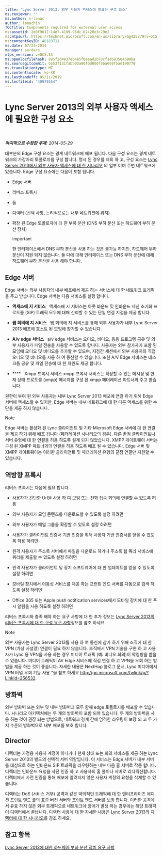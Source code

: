 ```yaml
---
title: 'Lync Server 2013: 외부 사용자 액세스에 필요한 구성 요소'
ms.reviewer: ''
ms.author: v-lanac
author: lanachin
TOCTitle: Components required for external user access
ms:assetid: 2d0f9817-14e7-4109-95dc-62420e3c29e2
ms:mtpsurl: https://technet.microsoft.com/en-us/library/Gg425779(v=OCS.15)
ms:contentKeyID: 48183711
ms.date: 07/23/2014
manager: serdars
mtps_version: v=OCS.15
ms.openlocfilehash: 895f2d4837eb465f0eead2b70cf1d603504699ba
ms.sourcegitcommit: bb53f131fabb03a66f0d000f8ba668fbad190778
ms.translationtype: MT
ms.contentlocale: ko-KR
ms.lasthandoff: 05/11/2019
ms.locfileid: "40979564"
---
```

<div data-xmlns="http://www.w3.org/1999/xhtml">

<div class="topic" data-xmlns="http://www.w3.org/1999/xhtml" data-msxsl="urn:schemas-microsoft-com:xslt" data-cs="http://msdn.microsoft.com/en-us/">

<div data-asp="http://msdn2.microsoft.com/asp">

# <a name="components-required-for-external-user-access-in-lync-server-2013"></a>Lync Server 2013의 외부 사용자 액세스에 필요한 구성 요소

</div>

<div id="mainSection">

<div id="mainBody">

<span> </span>

_**마지막으로 수정한 주제:** 2014-05-29_

대부분의 Edge 구성 요소는 경계 네트워크에 배포 됩니다. 다음 구성 요소는 경계 네트워크의 가장자리 토폴로지를 구성 합니다. 명시 된 경우를 제외 하 고, 구성 요소는 [Lync Server 2013에서 외부 사용자 액세스에 대 한 시나리오](lync-server-2013-scenarios-for-external-user-access.md) 의 일부 이며 주변 네트워크에 있습니다. Edge 구성 요소에는 다음이 포함 됩니다.

  - Edge 서버

  - 리버스 프록시

  - 들

  - 디렉터 (선택 사항, 논리적으로는 내부 네트워크에 위치)

  - 확장 된 Edge 토폴로지에 대 한 부하 분산 (DNS 부하 분산 또는 하드웨어 부하 분산 장치)
    
    <div>
    

    > [!IMPORTANT]  
    > 한 인터페이스에서 DNS 부하 분산을 사용 하는 것은 불가능 하지만, 하드웨어 부하 분산이 지원 되지 않습니다. 둘 다에 대해 인터페이스 또는 DNS 부하 분산에 대해 하드웨어 부하 분산을 사용 해야 합니다.

    
    </div>

<div>

## <a name="edge-servers"></a>Edge 서버

Edge 서버는 외부 사용자의 내부 배포에서 제공 하는 서비스에 대 한 네트워크 트래픽을 주고 받습니다. Edge 서버는 다음 서비스를 실행 합니다.

  - **액세스에 지 서비스**   액세스에 지 서비스는 아웃 바운드 및 인바운드 세션 초기화 프로토콜 (SIP) 트래픽 모두에 대해 신뢰할 수 있는 단일 연결 지점을 제공 합니다.

  - **웹 회의에 지 서비스**   웹 회의에 지 서비스를 통해 외부 사용자가 내부 Lync Server 2013 배포에 호스트 된 모임에 참가할 수 있습니다.

  - **A/v edge 서비스**   a/v edge 서비스는 오디오, 비디오, 응용 프로그램 공유 및 외부 사용자가 파일 전송을 사용할 수 있도록 합니다. 사용자는 외부 참가자가 포함 된 모임에 오디오 및 비디오를 추가할 수 있으며, 지점간 세션에서 외부 사용자와 직접 오디오 및 비디오를 사용 하 여 통신할 수 있습니다. 또한 A/V Edge 서비스는 데스크톱 공유 및 파일 전송에 대 한 지원도 제공 합니다.

  - ****   Xmpp 프록시 서비스 xmpp 프록시 서비스는 확장할 수 있는 메시징 및 현재 상태 프로토콜 (xmpp) 메시지를 구성 된 xmpp 페더레이션 파트너와 주고 받습니다.

권한이 부여 된 외부 사용자는 내부 Lync Server 2013 배포에 연결 하기 위해 Edge 서버에 액세스할 수 있지만, Edge 서버는 내부 네트워크에 대 한 다른 액세스를 위한 수단을 제공 하지 않습니다.

<div>


> [!NOTE]  
> Edge 서버는 활성화 된 Lync 클라이언트 및 기타 Microsoft Edge 서버에 대 한 연결을 제공 하기 위해 배포 됩니다 (페더레이션 시나리오의 경우). 다른 끝점 클라이언트나 서버 유형에 대 한 연결을 허용 하도록 설계 되지 않았습니다. XMPP 게이트웨이 서버는 구성 된 XMPP 파트너와의 연결을 허용 하도록 배포 될 수 있습니다. Edge 서버 및 XMPP 게이트웨이는 이러한 클라이언트 및 페더레이션 유형의 끝점 연결만 지원할 수 있습니다.



</div>

</div>

<div>

## <a name="reverse-proxy"></a>역방향 프록시

리버스 프록시는 다음에 필요 합니다.

  - 사용자가 간단한 Url을 사용 하 여 모임 또는 전화 접속 회의에 연결할 수 있도록 허용

  - 외부 사용자가 모임 콘텐츠를 다운로드할 수 있도록 설정 하려면

  - 외부 사용자가 메일 그룹을 확장할 수 있도록 설정 하려면

  - 사용자가 클라이언트 인증서 기반 인증을 위해 사용자 기반 인증서를 얻을 수 있도록 허용 하려면

  - 원격 사용자가 주소록 서버에서 파일을 다운로드 하거나 주소록 웹 쿼리 서비스에 쿼리를 제출할 수 있도록 설정 하려면

  - 원격 사용자가 클라이언트 및 장치 소프트웨어에 대 한 업데이트를 얻을 수 있도록 설정 하려면

  - 모바일 장치에서 이동성 서비스를 제공 하는 프런트 엔드 서버를 자동으로 검색 하도록 설정 하려면

  - Office 365 또는 Apple push notification services에서 모바일 장치에 대 한 푸시 알림을 사용 하도록 설정 하려면

리버스 프록시와 충족 해야 하는 요구 사항에 대 한 추가 정보는 [Lync Server 2013의 리버스 프록시에 대 한 구성 요구 사항](lync-server-2013-configuration-requirements-for-reverse-proxy.md)정보를 참조 하세요.

<div>


> [!NOTE]  
> 외부 사용자는 Lync Server 2013를 사용 하 여 통신에 참가 하기 위해 조직에 대 한 VPN (가상 사설망) 연결이 필요 하지 않습니다. 조직에서 VPN 기술을 구현 하 고 사용자가 Lync 용 VPN을 사용 하는 경우 미디어 트래픽 (예: 비디오 회의)이 악영향을 받을 수 있습니다. 미디어 트래픽이 AV Edge 서비스에 직접 연결 하 고 VPN을 우회 하는 방법을 제공 하는 것이 좋습니다. 자세한 내용은 NextHop 블로그 문서, Lync 미디어에서 VPN 터널 우회 기능 사용 "을 참조 하세요 <A href="http://go.microsoft.com/fwlink/p/?linkid=256532">http://go.microsoft.com/fwlink/p/?LinkId=256532</A>.



</div>

</div>

<div>

## <a name="firewall"></a>방화벽

외부 방화벽 또는 외부 및 내부 방화벽과 모두 함께 edge 토폴로지를 배포할 수 있습니다. 시나리오 아키텍처에는 두 개의 방화벽이 포함 되어 있습니다. 두 개의 방화벽을 사용 하는 것이 권장 되는 방법으로, 네트워크 경계 간에 엄격한 라우팅이 보장 되 고 두 가지 수준의 방화벽으로 내부 배포를 보호 합니다.

</div>

<div>

## <a name="director"></a>Director

디렉터는 가정용 사용자 계정이 아니거나 현재 상태 또는 회의 서비스를 제공 하는 Lync Server 2013의 별도의 선택적 서버 역할입니다. 이 서비스는 Edge 서버가 내부 서버를 대상으로 하는 인바운드 SIP 트래픽을 라우팅하는 내부 다음 홉 서버로 작동 합니다. 디렉터는 인바운드 요청을 사전 인증 하 고 사용자의 홈 풀이나 서버로 리디렉션합니다. 디렉터에서 사전 인증을 통해 배포에 알려지지 않은 사용자 계정의 요청을 삭제할 수 있습니다.

디렉터는 DoS (서비스 거부) 공격과 같은 악의적인 트래픽에 대 한 엔터프라이즈 에디션 프런트 엔드 풀의 표준 버전 서버와 프런트 엔드 서버를 보장 합니다. 이러한 공격에서 유효 하지 않은 외부 트래픽으로 네트워크에 장애가 발생 하는 경우에는 해당 트래픽이 디렉터에서 끝납니다. 디렉터 사용에 대 한 자세한 내용은 [Lync Server 2013의 디렉터에 대 한 시나리오](lync-server-2013-scenarios-for-the-director.md)를 참조 하세요.

</div>

<div>

## <a name="see-also"></a>참고 항목


[Lync Server 2013에 대한 하드웨어 부하 분산 장치 요구 사항](lync-server-2013-hardware-load-balancer-requirements.md)  
  

</div>

</div>

<span> </span>

</div>

</div>

</div>

